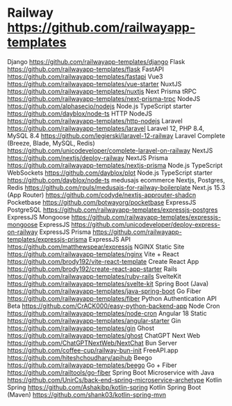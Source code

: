 # Railway  https://github.com/railwayapp-templates
Django https://github.com/railwayapp-templates/django
Flask  https://github.com/railwayapp-templates/flask
FastAPI  https://github.com/railwayapp-templates/fastapi
Vue3  https://github.com/railwayapp-templates/vue-starter
NuxtJS  https://github.com/railwayapp-templates/nuxtjs
Next Prisma tRPC  https://github.com/railwayapp-templates/next-prisma-trpc
NodeJS  https://github.com/alphasecio/nodejs
Node.js TypeScript starter  https://github.com/dayblox/node-ts
HTTP NodeJS  https://github.com/railwayapp-templates/http-nodejs
Laravel  https://github.com/railwayapp-templates/laravel
Laravel 12, PHP 8.4, MySQL 8.4  https://github.com/legierski/laravel-12-railway
Laravel Complete (Breeze, Blade, MySQL, Redis)  https://github.com/unicodeveloper/complete-laravel-on-railway
NextJS  https://github.com/nextjs/deploy-railway
NextJS Prisma  https://github.com/railwayapp-templates/nextjs-prisma
Node.js TypeScript WebSockets  https://github.com/dayblox/plot
Node.js TypeScript starter  https://github.com/dayblox/node-ts
medusajs ecommerce Nextjs, Postgres, Redis  https://github.com/rpuls/medusajs-for-railway-boilerplate
Next.js 15.3 (App Router)  https://github.com/codyde/nextjs-approuter-shadcn
Pocketbase  https://github.com/botwayorg/pocketbase
ExpressJS PostgreSQL  https://github.com/railwayapp-templates/expressjs-postgres
ExpressJS Mongoose  https://github.com/railwayapp-templates/expressjs-mongoose
ExpressJS  https://github.com/unicodeveloper/deploy-express-on-railway
ExpressJS Prisma  https://github.com/railwayapp-templates/expressjs-prisma
ExpressJS API  https://github.com/matthewspear/expressjs
NGINX Static Site  https://github.com/railwayapp-templates/nginx
Vite + React  https://github.com/brody192/vite-react-template
Create React App  https://github.com/brody192/create-react-app-starter
Rails  https://github.com/railwayapp-templates/ruby-rails
SvelteKit  https://github.com/railwayapp-templates/svelte-kit
Spring Boot (Java)  https://github.com/railwayapp-templates/java-spring-boot
Go Fiber  https://github.com/railwayapp-templates/fiber
Python Authentication API Beta  https://github.com/CrACK000/easy-python-backend-app
Node Cron  https://github.com/railwayapp-templates/node-cron
Angular 18 Static  https://github.com/railwayapp-templates/angular-starter
Gin  https://github.com/railwayapp-templates/gin
Ghost  https://github.com/railwayapp-templates/ghost
ChatGPT Next Web  https://github.com/ChatGPTNextWeb/NextChat
Bun Server  https://github.com/coffee-cup/railway-bun-init
FreeAPI.app  https://github.com/hiteshchoudhary/apihub
Beego  https://github.com/railwayapp-templates/beego
Go + Fiber  https://github.com/railtools/go-fiber
Spring Boot Microservice with Java  https://github.com/UnirCs/back-end-spring-microservice-archetype
Kotlin Spring  https://github.com/Ashakibp/kotlin-spring
Kotlin Spring Boot (Maven)  https://github.com/shank03/kotlin-spring-mvn
